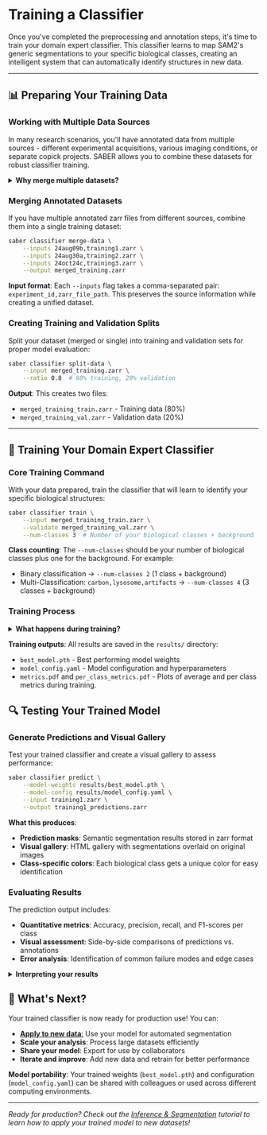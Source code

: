 # Training a Classifier

Once you've completed the preprocessing and annotation steps, it's time to train your domain expert classifier. This classifier learns to map SAM2's generic segmentations to your specific biological classes, creating an intelligent system that can automatically identify structures in new data.

---

## 📊 Preparing Your Training Data

### Working with Multiple Data Sources

In many research scenarios, you'll have annotated data from multiple sources - different experimental acquisitions, various imaging conditions, or separate copick projects. SABER allows you to combine these datasets for robust classifier training.

<details markdown="1">
<summary><strong>Why merge multiple datasets?</strong></summary>

Combining annotations from multiple data sources creates a more robust and generalizable classifier by:

- **Increasing data diversity**: Different experimental conditions and imaging parameters
- **Improving generalization**: Reduces overfitting to specific acquisition settings
- **Enhancing coverage**: More examples of edge cases and rare structures
- **Building robustness**: Better performance across different imaging modalities

</details>

### Merging Annotated Datasets

If you have multiple annotated zarr files from different sources, combine them into a single training dataset:

```bash
saber classifier merge-data \
    --inputs 24aug09b,training1.zarr \
    --inputs 24aug30a,training2.zarr \
    --inputs 24oct24c,training3.zarr \
    --output merged_training.zarr
```

**Input format**: Each `--inputs` flag takes a comma-separated pair: `experiment_id,zarr_file_path`. This preserves the source information while creating a unified dataset.

### Creating Training and Validation Splits

Split your dataset (merged or single) into training and validation sets for proper model evaluation:

```bash
saber classifier split-data \
    --input merged_training.zarr \
    --ratio 0.8  # 80% training, 20% validation
```

**Output**: This creates two files:

- `merged_training_train.zarr` - Training data (80%)
- `merged_training_val.zarr` - Validation data (20%)

---

## 🧠 Training Your Domain Expert Classifier

### Core Training Command

With your data prepared, train the classifier that will learn to identify your specific biological structures:

```bash
saber classifier train \
    --input merged_training_train.zarr \
    --validate merged_training_val.zarr \
    --num-classes 3  # Number of your biological classes + background
```

**Class counting**: The `--num-classes` should be your number of biological classes plus one for the background. For example:

- Binary classification → `--num-classes 2` (1 class + background)
- Multi-Classification: `carbon,lysosome,artifacts` → `--num-classes 4` (3 classes + background)

### Training Process

<details markdown="1">
<summary><strong>What happens during training?</strong></summary>

The training process involves:

1. **Feature extraction**: Using SAM2's pre-trained embeddings as rich feature representations
2. **Classifier learning**: A lightweight neural network learns to map these features to your biological classes
3. **Validation monitoring**: Performance is continuously evaluated on the validation set
4. **Model checkpointing**: Best-performing models are saved based on validation metrics
5. **Early stopping**: Training stops if performance plateaus to prevent overfitting

</details>

**Training outputs**: All results are saved in the `results/` directory:

- `best_model.pth` - Best performing model weights
- `model_config.yaml` - Model configuration and hyperparameters
- `metrics.pdf` and `per_class_metrics.pdf` - Plots of average and per class metrics during training.

## 🔍 Testing Your Trained Model

### Generate Predictions and Visual Gallery

Test your trained classifier and create a visual gallery to assess performance:

```bash
saber classifier predict \
    --model-weights results/best_model.pth \
    --model-config results/model_config.yaml \
    --input training1.zarr \
    --output training1_predictions.zarr
```

**What this produces**:

- **Prediction masks**: Semantic segmentation results stored in zarr format
- **Visual gallery**: HTML gallery with segmentations overlaid on original images
- **Class-specific colors**: Each biological class gets a unique color for easy identification

### Evaluating Results

The prediction output includes:
- **Quantitative metrics**: Accuracy, precision, recall, and F1-scores per class
- **Visual assessment**: Side-by-side comparisons of predictions vs. annotations
- **Error analysis**: Identification of common failure modes and edge cases

<details markdown="1">
<summary><strong>Interpreting your results</strong></summary>

**Good signs**:

- High accuracy (>85%) on validation data
- Consistent performance across different experimental conditions
- Clear, well-defined segmentation boundaries
- Accurate classification of challenging cases

**Warning signs**:

- Large gap between training and validation accuracy (overfitting)
- Poor performance on certain classes (class imbalance)
- Inconsistent results across different image types
- Blurry or imprecise segmentation boundaries

**Next steps if results are poor**:

- Add more diverse training examples
- Balance your class distribution
- Adjust training hyperparameters
- Consider additional data augmentation

</details>


## 🚀 What's Next?

Your trained classifier is now ready for production use! You can:

- [**Apply to new data**:](inference.md) Use your model for automated segmentation
- **Scale your analysis**: Process large datasets efficiently
- **Share your model**: Export for use by collaborators
- **Iterate and improve**: Add new data and retrain for better performance

**Model portability**: Your trained weights (`best_model.pth`) and configuration (`model_config.yaml`) can be shared with colleagues or used across different computing environments.

---

_Ready for production? Check out the [Inference & Segmentation](inference.md) tutorial to learn how to apply your trained model to new datasets!_